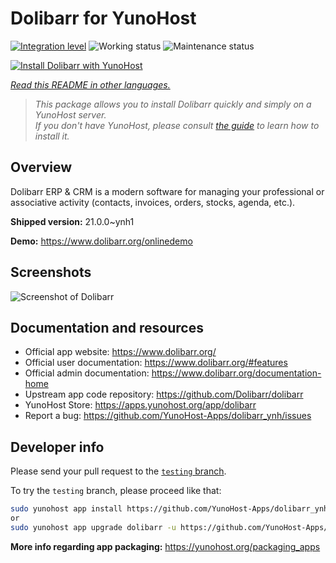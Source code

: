 <!--
N.B.: This README was automatically generated by <https://github.com/YunoHost/apps/tree/master/tools/readme_generator>
It shall NOT be edited by hand.
-->

# Dolibarr for YunoHost

[![Integration level](https://apps.yunohost.org/badge/integration/dolibarr)](https://ci-apps.yunohost.org/ci/apps/dolibarr/)
![Working status](https://apps.yunohost.org/badge/state/dolibarr)
![Maintenance status](https://apps.yunohost.org/badge/maintained/dolibarr)

[![Install Dolibarr with YunoHost](https://install-app.yunohost.org/install-with-yunohost.svg)](https://install-app.yunohost.org/?app=dolibarr)

*[Read this README in other languages.](./ALL_README.md)*

> *This package allows you to install Dolibarr quickly and simply on a YunoHost server.*  
> *If you don't have YunoHost, please consult [the guide](https://yunohost.org/install) to learn how to install it.*

## Overview

Dolibarr ERP & CRM is a modern software for managing your professional or associative activity (contacts, invoices, orders, stocks, agenda, etc.).

**Shipped version:** 21.0.0~ynh1

**Demo:** <https://www.dolibarr.org/onlinedemo>

## Screenshots

![Screenshot of Dolibarr](./doc/screenshots/screenshot.jpg)

## Documentation and resources

- Official app website: <https://www.dolibarr.org/>
- Official user documentation: <https://www.dolibarr.org/#features>
- Official admin documentation: <https://www.dolibarr.org/documentation-home>
- Upstream app code repository: <https://github.com/Dolibarr/dolibarr>
- YunoHost Store: <https://apps.yunohost.org/app/dolibarr>
- Report a bug: <https://github.com/YunoHost-Apps/dolibarr_ynh/issues>

## Developer info

Please send your pull request to the [`testing` branch](https://github.com/YunoHost-Apps/dolibarr_ynh/tree/testing).

To try the `testing` branch, please proceed like that:

```bash
sudo yunohost app install https://github.com/YunoHost-Apps/dolibarr_ynh/tree/testing --debug
or
sudo yunohost app upgrade dolibarr -u https://github.com/YunoHost-Apps/dolibarr_ynh/tree/testing --debug
```

**More info regarding app packaging:** <https://yunohost.org/packaging_apps>
